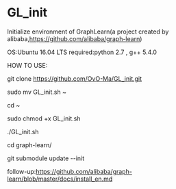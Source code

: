 # GL_init
Initialize environment of GraphLearn(a project created by alibaba,https://github.com/alibaba/graph-learn)

OS:Ubuntu 16.04 LTS
required:python 2.7 , g++ 5.4.0

HOW TO USE:

  git clone https://github.com/OvO-Ma/GL_init.git

  sudo mv GL_init.sh ~
  
  cd ~
  
  sudo chmod +x GL_init.sh 

  ./GL_init.sh

  cd graph-learn/

  git submodule update --init

follow-up:https://github.com/alibaba/graph-learn/blob/master/docs/install_en.md
